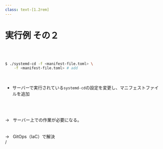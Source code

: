 ```yaml
---
class: text-[1.2rem]
---
```


# 実行例 その２

<br/>
<br/>

```bash
$ ./systemd-cd -f <manifest-file.toml> \
    -f <manifest-file.toml> # add
```

<br/>

<div class="ml-6">

- サーバーで実行されている`systemd-cd`の設定を変更し、マニフェストファイルを追加

<br/>
<br/>
<br/>

<div class="text-red-500 text-2xl" v-click>→ &nbsp; サーバー上での作業が必要になる。</div>

<br/>
<br/>

<div class="text-green-500 text-2xl" v-click>→ &nbsp; GitOps（IaC）で解決</div>

</div>

<div
  class="absolute bottom-[1rem] right-[1rem] text-[1rem]"
>
  <SlideCurrentNo /> / <SlidesTotal />
</div>